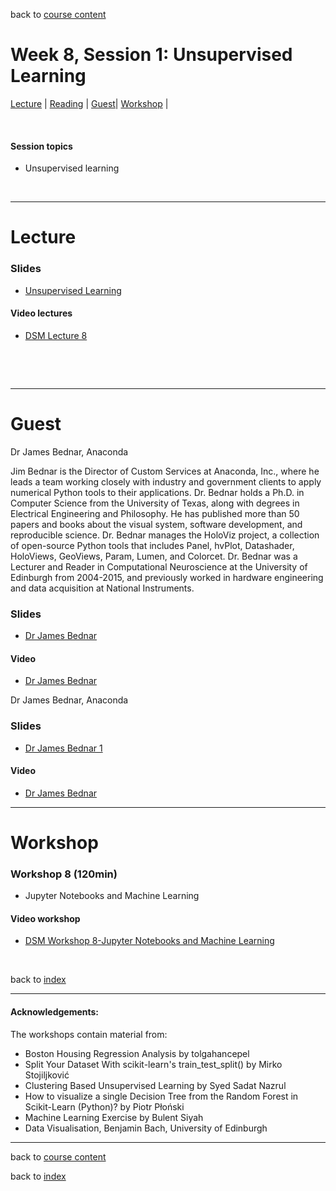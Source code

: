 back to [course content](index#course_organisation)


# Week 8, Session 1: Unsupervised Learning

[Lecture](#lecture) | [Reading](#reading) | [Guest](#guest)| [Workshop](#workshop) | 
<p><br /></p>

#### Session topics

* Unsupervised learning

<p>&nbsp;</p>

***

# Lecture 

### Slides
* [Unsupervised Learning](Files/Data_Science_in_Manufacturing-Week_8_Unsupervised.pdf)

#### Video lectures
* [DSM Lecture 8]()


<br />

  
<a name = "reading"></a>



<p>&nbsp;</p>

***
# Guest 

Dr James Bednar, Anaconda

Jim Bednar is the Director of Custom Services at Anaconda, Inc., where he leads a team working closely with industry and government clients to apply numerical Python tools to their applications. Dr. Bednar holds a Ph.D. in Computer Science from the University of Texas, along with degrees in Electrical Engineering and Philosophy. He has published more than 50 papers and books about the visual system, software development, and reproducible science. Dr. Bednar manages the HoloViz project, a collection of open-source Python tools that includes Panel, hvPlot, Datashader, HoloViews, GeoViews, Param, Lumen, and Colorcet. Dr. Bednar was a Lecturer and Reader in Computational Neuroscience at the University of Edinburgh from 2004-2015, and previously worked in hardware engineering and data acquisition at National Instruments.

### Slides
* [Dr James Bednar](Files/Data_Science_in_Manufacturing-Week_8_Unsupervised.pdf)

#### Video 
* [Dr James Bednar]()

Dr James Bednar, Anaconda

### Slides
* [Dr James Bednar 1](Files/)

#### Video 
* [Dr James Bednar]()
***

# Workshop

<a name = "workshop"></a>
### Workshop 8  (120min)

* Jupyter Notebooks and Machine Learning 
 

#### Video workshop
* [DSM Workshop 8-Jupyter Notebooks and Machine Learning]()

<p>&nbsp;</p>


back to [index](index#course_organisation)

***
  

#### Acknowledgements:

The workshops contain material from:
* Boston Housing Regression Analysis by tolgahancepel 
* Split Your Dataset With scikit-learn's train_test_split() by Mirko Stojiljković 
* Clustering Based Unsupervised Learning by Syed Sadat Nazrul
* How to visualize a single Decision Tree from the Random Forest in Scikit-Learn (Python)? by Piotr Płoński
* Machine Learning Exercise by Bulent Siyah
* Data Visualisation, Benjamin Bach, University of Edinburgh

***

back to [course content](index#course_organisation)

 back to [index](index.md)
